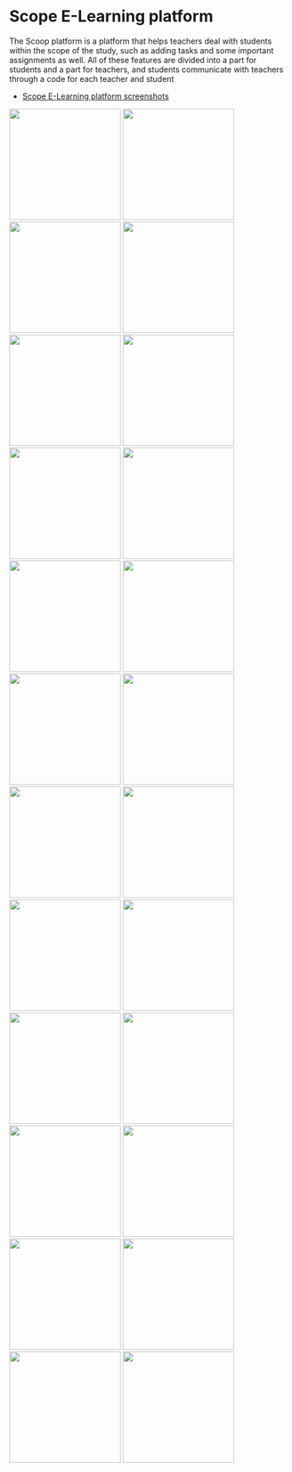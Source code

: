 # Scope E-Learning platform
The Scoop platform is a platform that helps teachers deal with students within the scope of the study, such as adding tasks and some important assignments as well. All of these features are divided into a part for students and a part for teachers, and students communicate with teachers through a code for each teacher and student

<!-- TOC -->
* [Scope E-Learning platform screenshots](#scope-e-learning-platform)
<!-- TOC -->

<img src="https://github.com/WafikSleim/scope/blob/master/Screenshot_20230517-011655.jpg" width="200"/>
<img src="https://github.com/WafikSleim/scope/blob/master/Screenshot_20230517-011700.jpg" width="200"/>
<img src="https://github.com/WafikSleim/scope/blob/master/Screenshot_20230517-011713.jpg" width="200"/>
<img src="https://github.com/WafikSleim/scope/blob/master/Screenshot_20230517-011728.jpg" width="200"/>
<img src="https://github.com/WafikSleim/scope/blob/master/Screenshot_20230517-011735.jpg" width="200"/>
<img src="https://github.com/WafikSleim/scope/blob/master/Screenshot_20230517-011837.jpg" width="200"/>
<img src="https://github.com/WafikSleim/scope/blob/master/Screenshot_20230517-011845.jpg" width="200"/>
<img src="https://github.com/WafikSleim/scope/blob/master/Screenshot_20230517-011918.jpg" width="200"/>
<img src="https://github.com/WafikSleim/scope/blob/master/Screenshot_20230517-011932.jpg" width="200"/>
<img src="https://github.com/WafikSleim/scope/blob/master/Screenshot_20230517-012027.jpg" width="200"/>
<img src="https://github.com/WafikSleim/scope/blob/master/Screenshot_20230517-012121.jpg" width="200"/>
<img src="https://github.com/WafikSleim/scope/blob/master/Screenshot_20230517-012159.jpg" width="200"/>
<img src="https://github.com/WafikSleim/scope/blob/master/Screenshot_20230517-012344.jpg" width="200"/>
<img src="https://github.com/WafikSleim/scope/blob/master/Screenshot_20230517-012425.jpg" width="200"/>
<img src="https://github.com/WafikSleim/scope/blob/master/Screenshot_20230517-012435.jpg" width="200"/>
<img src="https://github.com/WafikSleim/scope/blob/master/Screenshot_20230517-012443.jpg" width="200"/>
<img src="https://github.com/WafikSleim/scope/blob/master/Screenshot_20230517-012735.jpg" width="200"/>
<img src="https://github.com/WafikSleim/scope/blob/master/Screenshot_20230517-012744.jpg" width="200"/>
<img src="https://github.com/WafikSleim/scope/blob/master/Screenshot_20230517-012751.jpg" width="200"/>
<img src="https://github.com/WafikSleim/scope/blob/master/Screenshot_20230517-012758.jpg" width="200"/>
<img src="https://github.com/WafikSleim/scope/blob/master/Screenshot_20230517-012823.jpg" width="200"/>
<img src="https://github.com/WafikSleim/scope/blob/master/Screenshot_20230517-012851.jpg" width="200"/>
<img src="https://github.com/WafikSleim/scope/blob/master/Screenshot_20230517-012921.jpg" width="200"/>
<img src="https://github.com/WafikSleim/scope/blob/master/Screenshot_20230517-012929.jpg" width="200"/>
